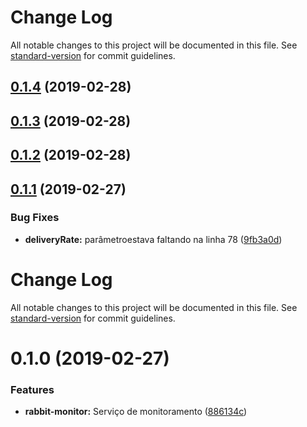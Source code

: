 # Change Log

All notable changes to this project will be documented in this file. See [standard-version](https://github.com/conventional-changelog/standard-version) for commit guidelines.

## [0.1.4](https://gitlab.es.gov.br/espm/Transcol-Online/Realtime/rabbit-monitor/compare/v0.1.3...v0.1.4) (2019-02-28)



## [0.1.3](https://gitlab.es.gov.br/espm/Transcol-Online/Realtime/rabbit-monitor/compare/v0.1.2...v0.1.3) (2019-02-28)



## [0.1.2](https://gitlab.es.gov.br/espm/Transcol-Online/Realtime/rabbit-monitor/compare/v0.1.1...v0.1.2) (2019-02-28)



## [0.1.1](https://gitlab.es.gov.br/espm/Transcol-Online/Realtime/rabbit-monitor/compare/v0.1.0...v0.1.1) (2019-02-27)


### Bug Fixes

* **deliveryRate:** parâmetroestava faltando na linha 78 ([9fb3a0d](https://gitlab.es.gov.br/espm/Transcol-Online/Realtime/rabbit-monitor/commit/9fb3a0d))



# Change Log

All notable changes to this project will be documented in this file. See [standard-version](https://github.com/conventional-changelog/standard-version) for commit guidelines.

# 0.1.0 (2019-02-27)


### Features

* **rabbit-monitor:** Serviço de monitoramento ([886134c](https://gitlab.es.gov.br/espm/Transcol-Online/Realtime/rabbit-monitor/commit/886134c))
